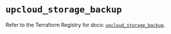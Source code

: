 # `upcloud_storage_backup`

Refer to the Terraform Registry for docs: [`upcloud_storage_backup`](https://registry.terraform.io/providers/upcloudltd/upcloud/5.23.4/docs/resources/storage_backup).
